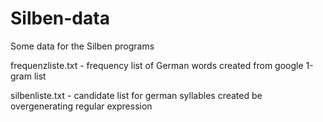 Silben-data
===========

Some data for the Silben programs

frequenzliste.txt - frequency list of German words created from google 1-gram list

silbenliste.txt - candidate list for german syllables created be overgenerating regular expression